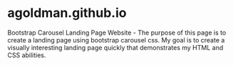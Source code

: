 agoldman.github.io
==================

Bootstrap Carousel Landing Page Website - The purpose of this page is to create a landing page using bootstrap carousel css.  My goal is to create a visually interesting landing page quickly that demonstrates my HTML and CSS abilities.
